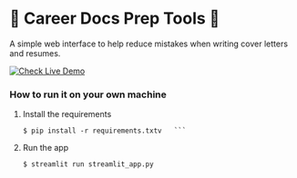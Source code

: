 # 🏢 Career Docs Prep Tools 📄

A simple web interface to help reduce mistakes when writing cover letters and resumes.

[![Check Live Demo](https://static.streamlit.io/badges/streamlit_badge_black_white.svg)](career-docs-prep.streamlit.app/)

### How to run it on your own machine

1. Install the requirements

   ```
   $ pip install -r requirements.txtv   ```

2. Run the app

   ```
   $ streamlit run streamlit_app.py
   ```
